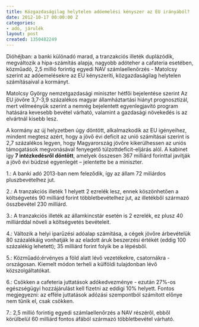 ```yaml
---
title: Közgazdaságilag helytelen adóemelési kényszer az EU irányából?
date: 2012-10-17 00:00:00 Z
categories:
- adó, járulék
layout: post
created: 1350482249
---
```


<p>Dióhéjban: a banki különadó marad, a tranzakciós illeték duplázódik, megváltozik a hipa-számítás alapja, nagyobb adóteher a cafateria esetében, közműadó, 2,5 millió forintig egyedi NAV számlaellenőrzés - Matolcsy szerint az adóemelésekre az EU kényszeríti, közgazdaságilag helytelen számításaival a kormányt.</p><p><!--break--></p><p>Matolcsy György nemzetgazdasági miniszter hétfői bejelentése szerint Az EU jövőre 3,7-3,9 százalékos magyar államháztartási hiányt prognosztizál, mert vélmeényük szerint a nemrég bejelentett egyenlegjavító program hatására kevesebb bevétel várható, valamint a gazdasági növekedés is az elvártnál kisebb lesz.</p><p>A kormány az új helyzetben úgy döntött, alkalmazkodik az EU igényeihez, mindent megtesz azért, hogy a jövő évi deficit az unió számításai szerint is 2,7 százalékos legyen, hogy Magyarország jövőre kikerülhessen az uniós támogatások megvonásával fenyegető túlzottdeficit-eljárás alól. A kabinet így <strong>7 intézkedésről döntött</strong>, amelyek összesen 367 milliárd forinttal javítják a jövő évi büdzsé egyenlegét – jelentette be a miniszter.</p><p>1.: A banki adó 2013-ban nem feleződik, így az állam 72 miliárdos pluszbevételhez jut.</p><p>2.: A tranzakciós illeték 1 helyett 2 ezrelék lesz, ennek köszönhetően a költségvetés 90 milliárd forint többletbevételhez jut, az illetékből származó összbevétel 230 milliárd.</p><p>3.: A tranzakciós illeték az államkincstár esetén is 2 ezrelék, ez plusz 40 milliárddal növeli a költségvetés bevételeit.</p><p>4.: Változik a helyi iparűzési adóalap számítása, a cégek jövőre árbevételük 80 százalékáig vonhatják le az eladott áruk beszerzési értékét (eddig 100 százalékig lehetett); 35 milliárd forint folyik be a lépésből.</p><p>5.: Közműadó:érvényes a föld alatt lévő vezetékekre, csatornákra - országosan. Kiemelt módon terheli a külföldi tulajdonban lévő közszolgáltatókat.</p><p>6.: Csökken a cafeteria juttatások adókedvezménye - ezután 27%-os egészségügyi hozzájárulást kell fizetni az eddigi 10% helyett. Fontos megjegyezni: az efféle juttatások adózási szempontból számított előnye nem tűnik el, csak csökken.</p><p>7.: 2,5 millió forintig egyedi számlaellenőrzés a NAV részéről, ebből körülbelül 60 milliárd fontos áfából származó többletbevétel várható.</p>
